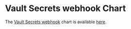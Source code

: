 # Vault Secrets webhook Chart

The [Vault Secrets webhook](https://github.com/banzaicloud/bank-vaults) chart is available [here](https://github.com/banzaicloud/bank-vaults/tree/master/charts/vault-secrets-webhook).

